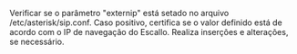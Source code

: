 Verificar se o parâmetro "externip" está setado no arquivo /etc/asterisk/sip.conf. Caso positivo, certifica se o valor definido está de acordo com o IP de navegação do Escallo. Realiza inserções e alterações, se necessário.
